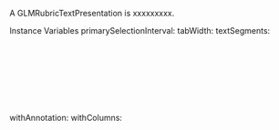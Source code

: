 A GLMRubricTextPresentation is xxxxxxxxx.Instance Variables	primarySelectionInterval:		<Object>	tabWidth:		<Object>	textSegments:		<Object>	withAnnotation:		<Object>	withColumns:		<Object>	withLineNumbers:		<Object>	wrapped:		<Object>primarySelectionInterval	- xxxxxtabWidth	- xxxxxtextSegments	- xxxxxwithAnnotation	- xxxxxwithColumns	- xxxxxwithLineNumbers	- xxxxxwrapped	- xxxxx